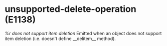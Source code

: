# unsupported-delete-operation (E1138)

*%r does not support item deletion* Emitted when an object does not
support item deletion (i.e. doesn't define \_\_delitem\_\_ method).
